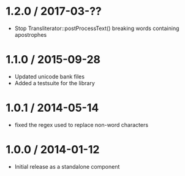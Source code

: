 

1.2.0 / 2017-03-??
==================

  * Stop Transliterator::postProcessText() breaking words containing apostrophes

1.1.0 / 2015-09-28
==================

 * Updated unicode bank files
 * Added a testsuite for the library

1.0.1 / 2014-05-14
==================

 * fixed the regex used to replace non-word characters

1.0.0 / 2014-01-12
==================

 * Initial release as a standalone component
